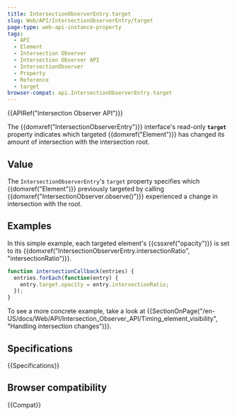 ```yaml
---
title: IntersectionObserverEntry.target
slug: Web/API/IntersectionObserverEntry/target
page-type: web-api-instance-property
tags:
  - API
  - Element
  - Intersection Observer
  - Intersection Observer API
  - IntersectionObserver
  - Property
  - Reference
  - target
browser-compat: api.IntersectionObserverEntry.target
---
```

{{APIRef("Intersection Observer API")}}

The {{domxref("IntersectionObserverEntry")}} interface's
read-only **`target`** property indicates which targeted
{{domxref("Element")}} has changed its amount of intersection with the intersection
root.

## Value

The `IntersectionObserverEntry`'s `target` property specifies
which {{domxref("Element")}} previously targeted by calling
{{domxref("IntersectionObserver.observe()")}} experienced a change in intersection with
the root.

## Examples

In this simple example, each targeted element's {{cssxref("opacity")}} is set to its
{{domxref("IntersectionObserverEntry.intersectionRatio", "intersectionRatio")}}.

```js
function intersectionCallback(entries) {
  entries.forEach(function(entry) {
    entry.target.opacity = entry.intersectionRatio;
  });
}
```

To see a more concrete example, take a look at
{{SectionOnPage("/en-US/docs/Web/API/Intersection_Observer_API/Timing_element_visibility",
  "Handling intersection changes")}}.

## Specifications

{{Specifications}}

## Browser compatibility

{{Compat}}

